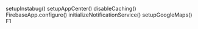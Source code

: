 setupInstabug()
setupAppCenter()
disableCaching()
FirebaseApp.configure()
initializeNotificationService()
setupGoogleMaps()
F1
